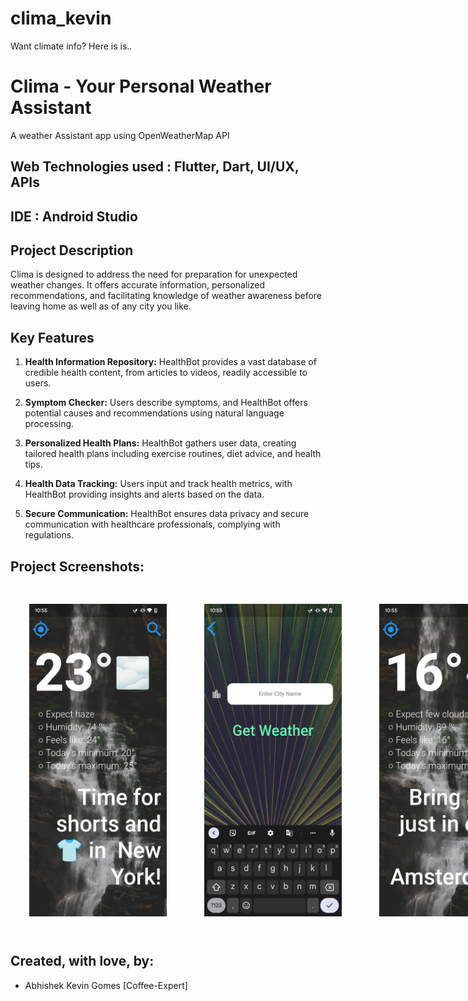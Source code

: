 # clima_kevin

Want climate info? Here is is..

# Clima - Your Personal Weather Assistant
A weather Assistant app using OpenWeatherMap API
## Web Technologies used : Flutter, Dart, UI/UX, APIs
## IDE : Android Studio

## Project Description
Clima is designed to address the need for preparation for unexpected weather changes. It  offers accurate information, personalized recommendations, and facilitating knowledge of weather awareness before leaving home as well as of any city you like.

## Key Features

1. **Health Information Repository:** HealthBot provides a vast database of credible health content, from articles to videos, readily accessible to users.

2. **Symptom Checker:** Users describe symptoms, and HealthBot offers potential causes and recommendations using natural language processing.

3. **Personalized Health Plans:** HealthBot gathers user data, creating tailored health plans including exercise routines, diet advice, and health tips.

4. **Health Data Tracking:** Users input and track health metrics, with HealthBot providing insights and alerts based on the data.

5. **Secure Communication:** HealthBot ensures data privacy and secure communication with healthcare professionals, complying with regulations.


## Project Screenshots:

<div style="display: flex;">
        <img src="https://github.com/Coffee-Expert/clima/blob/master/SCREENSHOTS/Screenshot_1.png" alt="Image 3" width="220" height="500" style="padding: 30px;">
        <img src="https://github.com/Coffee-Expert/clima/blob/master/SCREENSHOTS/Screenshot_2.png" alt="Image 1" width="220" height="500" style="padding: 30px;">
        <img src="https://github.com/Coffee-Expert/clima/blob/master/SCREENSHOTS/Screenshot_3.png" alt="Image 2" width="220" height="500" style="padding: 30px;">
        <img src="https://github.com/Coffee-Expert/clima/blob/master/SCREENSHOTS/Screenshot_4.png" alt="Image 3" width="220" height="500" style="padding: 30px;">
    </div>


 
## Created, with love, by:
<ul>
  <li>  Abhishek Kevin Gomes  [Coffee-Expert]  </li> 
</ul>


 



